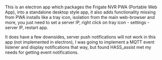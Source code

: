 This is an electron app which packages the Frigate NVR PWA (Portable Web App), into a standalone desktop style app, it also adds functionality missing from PWA installs like a tray icon, isolation from the main web-browser and more, you just need to set a server IP, right click on tray icon - settings - server IP, restart app.

It does have a few downsides, server push notifications will not work in this app (not implemented in electron), I was going to implement a MQTT event listener and display notifications that way, but found HASS_assist met my needs for getting event notifications.

